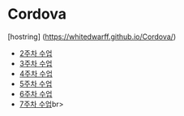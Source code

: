 # Cordova



[hostring] (https://whitedwarff.github.io/Cordova/)

- [2주차 수업](https://github.com/whiteDwarff/Cordova/tree/main/week2)<br>
- [3주차 수업](https://github.com/whiteDwarff/Cordova/tree/main/week3)<br>
- [4주차 수업](https://github.com/whiteDwarff/Cordova/tree/main/week4)<br>
- [5주차 수업](https://github.com/whiteDwarff/Cordova/tree/main/week5)<br>
- [6주차 수업](https://github.com/whiteDwarff/Vue3_Shop)<br>
- [7주차 수업](https://github.com/whiteDwarff/Cordova/tree/main/week7)br>
